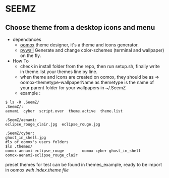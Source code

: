 # SEEMZ
## Choose theme from a desktop icons and menu
- dependances
  - <a href="https://github.com/themix-project/oomox">oomox</a> theme designer, it's a theme and icons generator.
  - <a href="https://github.com/dylanaraps/pywal">pywall</a> Generate and change color-schemes (terminal and wallpaper) on the fly.
- How To
  - check in install folder from the repo, then run setup.sh, finally write in theme.list your themes line by line.
  - when theme and icons are created on oomox, they should be as => oomox-themetype-wallpaperName as themetype is the name of your parent folder for your wallpapers in ~/.SeemZ
  - example :

``` shell
$ ls -R .SeemZ/
.SeemZ/:
aenami  cyber  script.over  theme.active  theme.list

.SeemZ/aenami:
eclipse_rouge_clair.jpg  eclipse_rouge.jpg

.SeemZ/cyber:
ghost_in_shell.jpg
#ls of oomox's users folders
$ls .themes/
oomox-aenami-eclipse_rouge        oomox-cyber-ghost_in_shell        oomox-aenami-eclipse_rouge_clair

```
preset themes for test can be found in themes_example, ready to be import in oomox *with index.theme file* 
